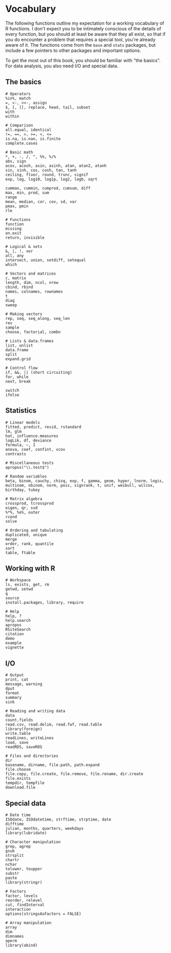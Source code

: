 # Vocabulary

The following functions outline my expectation for a working vocabulary of R functions. I don't expect you to be intimately conscious of the details of every function, but you should at least be aware that they all exist, so that if you do encounter a problem that requires a special tool, you're already aware of it. The functions come from the `base` and `stats` packages, but include a few pointers to other packages and important options.

To get the most out of this book, you should be familiar with "the basics".  For data analysis, you also need I/O and special data.  

## The basics

    # Operators
    %in%, match
    =, <-, <<-, assign
    $, [, [[, replace, head, tail, subset
    with
    within

    # Comparison 
    all.equal, identical
    !=, ==, >, >=, <, <=
    is.na, is.nan, is.finite
    complete.cases

    # Basic math
    *, +, -, /, ^, %%, %/%
    abs, sign
    acos, acosh, asin, asinh, atan, atan2, atanh
    sin, sinh, cos, cosh, tan, tanh
    ceiling, floor, round, trunc, signif
    exp, log, log10, log1p, log2, logb, sqrt

    cummax, cummin, cumprod, cumsum, diff
    max, min, prod, sum
    range
    mean, median, cor, cov, sd, var
    pmax, pmin
    rle

    # Functions
    function
    missing
    on.exit
    return, invisible

    # Logical & sets 
    &, |, !, xor
    all, any
    intersect, union, setdiff, setequal
    which

    # Vectors and matrices
    c, matrix
    length, dim, ncol, nrow
    cbind, rbind
    names, colnames, rownames
    t
    diag
    sweep
    
    # Making vectors 
    rep, seq, seq_along, seq_len
    rev
    sample
    choose, factorial, combn
    
    # Lists & data.frames 
    list, unlist
    data.frame
    split
    expand.grid
    
    # Control flow 
    if, &&, || (short circuiting)
    for, while
    next, break

    switch
    ifelse
    
## Statistics

    # Linear models 
    fitted, predict, resid, rstandard
    lm, glm
    hat, influence.measures
    logLik, df, deviance
    formula, ~, I
    anova, coef, confint, vcov
    contrasts
    
    # Miscellaneous tests
    apropos("\\.test$")

    # Random variables 
    beta, binom, cauchy, chisq, exp, f, gamma, geom, hyper, lnorm, logis,
    multinom, nbinom, norm, pois, signrank, t, unif, weibull, wilcox, 
    birthday, tukey

    # Matrix algebra 
    crossprod, tcrossprod
    eigen, qr, svd
    %*%, %o%, outer
    rcond
    solve
    
    # Ordering and tabulating 
    duplicated, unique
    merge
    order, rank, quantile
    sort
    table, ftable

## Working with R

    # Workspace 
    ls, exists, get, rm
    getwd, setwd
    q
    source
    install.packages, library, require

    # Help
    help, ?
    help.search
    apropos
    RSiteSearch
    citation
    demo
    example
    vignette

## I/O

    # Output
    print, cat
    message, warning
    dput
    format
    summary
    sink

    # Reading and writing data
    data
    count.fields
    read.csv, read.delim, read.fwf, read.table
    library(foreign)
    write.table
    readLines, writeLines
    load, save
    readRDS, saveRDS

    # Files and directories 
    dir
    basename, dirname, file.path, path.expand
    file.choose
    file.copy, file.create, file.remove, file.rename, dir.create
    file.exists
    tempdir, tempfile
    download.file

## Special data

    # Date time
    ISOdate, ISOdatetime, strftime, strptime, date
    difftime
    julian, months, quarters, weekdays
    library(lubridate)

    # Character manipulation 
    grep, agrep
    gsub
    strsplit
    chartr
    nchar
    tolower, toupper
    substr
    paste
    library(stringr)

    # Factors 
    factor, levels
    reorder, relevel
    cut, findInterval
    interaction
    options(stringsAsFactors = FALSE)

    # Array manipulation
    array
    dim
    dimnames
    aperm
    library(abind)